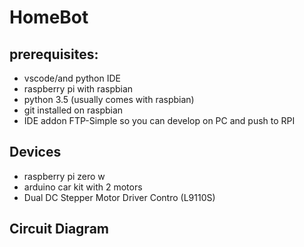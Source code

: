 # HomeBot

## prerequisites:
- vscode/and python IDE
- raspberry pi with raspbian
- python 3.5 (usually comes with raspbian)
- git installed on raspbian
- IDE addon FTP-Simple so you can develop on PC and push to RPI


## Devices
- raspberry pi zero w
- arduino car kit with 2 motors
- Dual DC Stepper Motor Driver Contro (L9110S)

## Circuit Diagram
